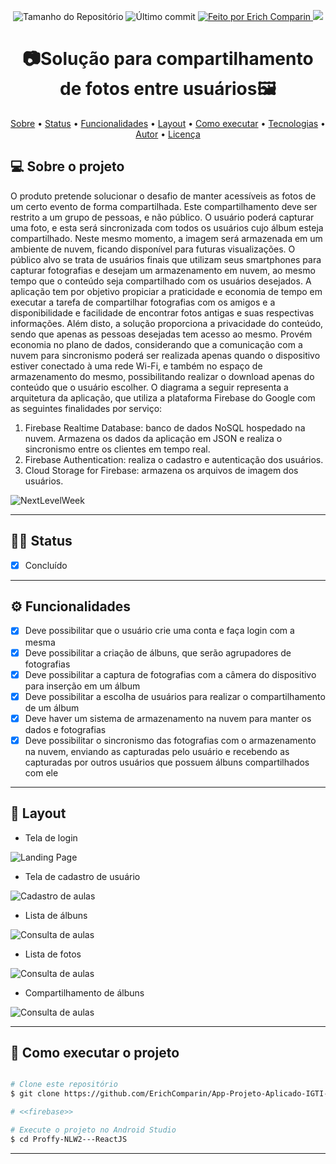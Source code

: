 <p align="center">
  <img alt="Tamanho do Repositório" src="https://img.shields.io/github/repo-size/ErichComparin/App-Projeto-Aplicado-IGTI---Java-Android?style=flat-square" />
  
  <img alt="Último commit" src="https://img.shields.io/github/last-commit/ErichComparin/App-Projeto-Aplicado-IGTI---Java-Android?style=flat-square" />

  <a href="https://github.com/ErichComparin">
    <img alt="Feito por Erich Comparin" src="https://img.shields.io/badge/feito%20por-Erich%20Comparin-orange?style=flat-square" />
  </a>

  <a href="./LICENSE">
    <img href="Licença MIT" src="https://img.shields.io/apm/l/vim-mode?style=flat-square" />
  </a>
</p>

<h1 align="center">
    📷Solução para compartilhamento de fotos entre usuários🖼️
</h1>

<p align="center">
 <a href="#-sobre-o-projeto">Sobre</a> •
 <a href="#️-status">Status</a> •
 <a href="#️-funcionalidades">Funcionalidades</a> •
 <a href="#-layout">Layout</a> • 
 <a href="#-como-executar-o-projeto">Como executar</a> • 
 <a href="#-tecnologias">Tecnologias</a> •
 <a href="#️-autor">Autor</a> • 
 <a href="#-licença">Licença</a>
</p>

## 💻 Sobre o projeto

O produto pretende solucionar o desafio de manter acessíveis as fotos de um certo evento de forma compartilhada. Este compartilhamento deve ser restrito a um grupo de pessoas, e não público. O usuário poderá capturar uma foto, e esta será sincronizada com todos os usuários cujo álbum esteja compartilhado. Neste mesmo momento, a imagem será armazenada em um ambiente de nuvem, ficando disponível para futuras visualizações. O público alvo se trata de usuários finais que utilizam seus smartphones para capturar fotografias e desejam um armazenamento em nuvem, ao mesmo tempo que o conteúdo seja compartilhado com os usuários desejados.
A aplicação tem por objetivo propiciar a praticidade e economia de tempo em executar a tarefa de compartilhar fotografias com os amigos e a disponibilidade e facilidade de encontrar fotos antigas e suas respectivas informações. Além disto, a solução proporciona a privacidade do conteúdo, sendo que apenas as pessoas desejadas tem acesso ao mesmo. Provém economia no plano de dados, considerando que a comunicação com a nuvem para sincronismo poderá ser realizada apenas quando o dispositivo estiver conectado à uma rede Wi-Fi, e também no espaço de armazenamento do mesmo, possibilitando realizar o download apenas do conteúdo que o usuário escolher.
O diagrama a seguir representa a arquitetura da aplicação, que utiliza a plataforma Firebase do Google com as seguintes finalidades por serviço:
1. Firebase Realtime Database: banco de dados NoSQL hospedado na nuvem. Armazena os dados da aplicação em JSON e realiza o sincronismo entre os clientes em tempo real.
2. Firebase Authentication: realiza o cadastro e autenticação dos usuários.
3. Cloud Storage for Firebase: armazena os arquivos de imagem dos usuários.

<img alt="NextLevelWeek" title="#NextLevelWeek" src="./readme/arq.jpg?raw=true" />

---

## 🏃‍♂️ Status

- [x] Concluído

---

## ⚙️ Funcionalidades

- [x] Deve possibilitar que o usuário crie uma conta e faça login com a mesma
- [x] Deve possibilitar a criação de álbuns, que serão agrupadores de fotografias
- [x] Deve possibilitar a captura de fotografias com a câmera do dispositivo para inserção em um álbum
- [x] Deve possibilitar a escolha de usuários para realizar o compartilhamento de um álbum
- [x] Deve haver um sistema de armazenamento na nuvem para manter os dados e fotografias
- [x] Deve possibilitar o sincronismo das fotografias com o armazenamento na nuvem, enviando as capturadas pelo usuário e recebendo as capturadas por outros usuários que possuem álbuns compartilhados com ele

---

## 🎨 Layout

- Tela de login
<img alt="Landing Page" src="./readme/mobile1.jpg?raw=true">

- Tela de cadastro de usuário
<img alt="Cadastro de aulas" src="./readme/mobile2.jpg?raw=true">

- Lista de álbuns
<img alt="Consulta de aulas" src="./readme/mobile3.jpg?raw=true">

- Lista de fotos
<img alt="Consulta de aulas" src="./readme/mobile4.jpg?raw=true">

- Compartilhamento de álbuns
<img alt="Consulta de aulas" src="./readme/mobile5.jpg?raw=true">

---

## 🚀 Como executar o projeto

```bash

# Clone este repositório
$ git clone https://github.com/ErichComparin/App-Projeto-Aplicado-IGTI---Java-Android.git

# <<firebase>>

# Execute o projeto no Android Studio
$ cd Proffy-NLW2---ReactJS

```

---